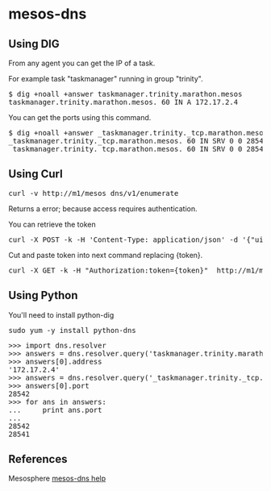 # mesos-dns

## Using DIG 

From any agent you can get the IP of a task.  

For example task "taskmanager" running in group "trinity".

<pre>
$ dig +noall +answer taskmanager.trinity.marathon.mesos
taskmanager.trinity.marathon.mesos. 60 IN A	172.17.2.4
</pre>

You can get the ports using this command.

<pre>
$ dig +noall +answer _taskmanager.trinity._tcp.marathon.mesos SRV
_taskmanager.trinity._tcp.marathon.mesos. 60 IN	SRV 0 0 28541 taskmanager.trinity-51nmf-s2.marathon.mesos.
_taskmanager.trinity._tcp.marathon.mesos. 60 IN	SRV 0 0 28542 taskmanager.trinity-51nmf-s2.marathon.mesos.
</pre>


## Using Curl

<pre>
curl -v http://m1/mesos_dns/v1/enumerate 
</pre>
Returns a error; because access requires authentication.

You can retrieve the token
<pre>
curl -X POST -k -H 'Content-Type: application/json' -d '{"uid":"admin","password":"YOUR PASSWORD"}' https://m1/acs/api/v1/auth/login
</pre>

Cut and paste token into next command replacing {token}.

<pre>
curl -X GET -k -H "Authorization:token={token}"  http://m1/mesos_dns/v1/enumerate
</pre>

## Using Python

You'll need to install python-dig 

<pre>
sudo yum -y install python-dns
</pre>

<pre>
>>> import dns.resolver
>>> answers = dns.resolver.query('taskmanager.trinity.marathon.mesos', 'A')
>>> answers[0].address
'172.17.2.4'
>>> answers = dns.resolver.query('_taskmanager.trinity._tcp.marathon.mesos', 'SRV')
>>> answers[0].port
28542
>>> for ans in answers:
...     print ans.port
... 
28542
28541
</pre>



## References

Mesosphere [mesos-dns help](https://docs.mesosphere.com/1.9/networking/mesos-dns/service-naming/)
